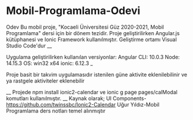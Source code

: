 # Mobil-Programlama-Odevi
Odev
Bu mobil proje, "Kocaeli Üniversitesi Güz 2020-2021, Mobil Programlama" dersi için bir dönem tezidir.
Proje geliştirilirken Angular.js kütüphanesi ve Ionic Framework kullanılmıştır.
Geliştirme ortamı Visual Studio Code'dur
__

Uygulama geliştirilirken kullanılan versiyonlar:
Angular CLI: 10.0.3
Node: 14.15.3
OS: win32 x64
ionic: 6.12.3
_

Proje basit bir takvim uygulamasıdır istenilen güne aktivite eklenilebilinir ve ya rastgele aktiviteler eklenebilir

__
 Projede npm install ionic2-calendar ve
 ionic g page pages/calModal
 komutları kullanılmıştır.
 __
 Kaynak olarak;
UI Components-https://github.com/twinssbc/Ionic2-Calendar
Uğur Yıldız-Mobil Programlama ders notları
temel alınmıştır
